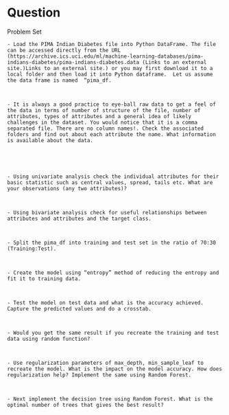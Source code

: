 # Question


Problem Set

 

    - Load the PIMA Indian Diabetes file into Python DataFrame. The file can be accessed directly from the URL (https://archive.ics.uci.edu/ml/machine-learning-databases/pima-indians-diabetes/pima-indians-diabetes.data (Links to an external site.)Links to an external site.) or you may first download it to a local folder and then load it into Python dataframe.  Let us assume the data frame is named  “pima_df.

 

    - It is always a good practice to eye-ball raw data to get a feel of the data in terms of number of structure of the file, number of attributes, types of attributes and a general idea of likely challenges in the dataset. You would notice that it is a comma separated file. There are no column names!. Check the associated folders and find out about each attribute the name. What information is available about the data.

 

 

    - Using univariate analysis check the individual attributes for their basic statistic such as central values, spread, tails etc. What are your observations (any two attributes)?

 

    - Using bivariate analysis check for useful relationships between attributes and attributes and the target class.

 

    - Split the pima_df into training and test set in the ratio of 70:30 (Training:Test).

 

    - Create the model using “entropy” method of reducing the entropy and fit it to training data.

 

    - Test the model on test data and what is the accuracy achieved. Capture the predicted values and do a crosstab.

 

    - Would you get the same result if you recreate the training and test data using random function?

 

    - Use regularization parameters of max_depth, min_sample_leaf to recreate the model. What is the impact on the model accuracy. How does regularization help? Implement the same using Random Forest.

 

    - Next implement the decision tree using Random Forest. What is the optimal number of trees that gives the best result?



